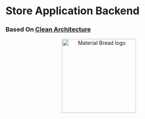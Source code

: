 # Store Application Backend 
### Based On  [Clean Architecture](https://github.com/jasontaylordev/CleanArchitecture.git)
<p align="center"> 
  <img width="200" src="https://user-images.githubusercontent.com/55551677/210354737-e914d621-41f1-4e0a-a983-ce2fa160fcaf.png" alt="Material Bread logo">
</p>


